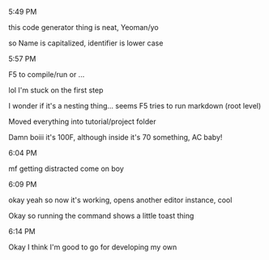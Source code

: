 5:49 PM

this code generator thing is neat, Yeoman/yo

so Name is capitalized, identifier is lower case

5:57 PM

F5 to compile/run or ...

lol I'm stuck on the first step

I wonder if it's a nesting thing... seems F5 tries to run markdown (root level)

Moved everything into tutorial/project folder

Damn boiii it's 100F, although inside it's 70 something, AC baby!

6:04 PM

mf getting distracted come on boy

6:09 PM

okay yeah so now it's working, opens another editor instance, cool

Okay so running the command shows a little toast thing

6:14 PM

Okay I think I'm good to go for developing my own
